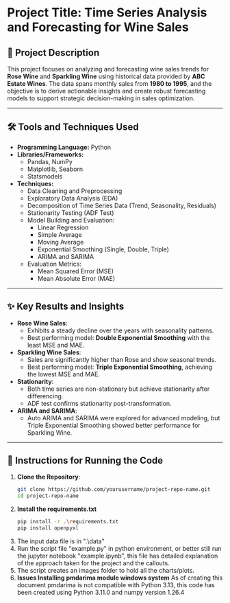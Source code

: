 # Project Title: Time Series Analysis and Forecasting for Wine Sales

## 📄 Project Description
This project focuses on analyzing and forecasting wine sales trends for **Rose Wine** and **Sparkling Wine** using historical data provided by **ABC Estate Wines**. The data spans monthly sales from **1980 to 1995**, and the objective is to derive actionable insights and create robust forecasting models to support strategic decision-making in sales optimization.

---

## 🛠️ Tools and Techniques Used
- **Programming Language:** Python
- **Libraries/Frameworks:**
  - Pandas, NumPy
  - Matplotlib, Seaborn
  - Statsmodels
- **Techniques:**
  - Data Cleaning and Preprocessing
  - Exploratory Data Analysis (EDA)
  - Decomposition of Time Series Data (Trend, Seasonality, Residuals)
  - Stationarity Testing (ADF Test)
  - Model Building and Evaluation:
    - Linear Regression
    - Simple Average
    - Moving Average
    - Exponential Smoothing (Single, Double, Triple)
    - ARIMA and SARIMA
  - Evaluation Metrics:
    - Mean Squared Error (MSE)
    - Mean Absolute Error (MAE)

---

## ✨ Key Results and Insights
- **Rose Wine Sales**:
  - Exhibits a steady decline over the years with seasonality patterns.
  - Best performing model: **Double Exponential Smoothing** with the least MSE and MAE.
- **Sparkling Wine Sales**:
  - Sales are significantly higher than Rose and show seasonal trends.
  - Best performing model: **Triple Exponential Smoothing**, achieving the lowest MSE and MAE.
- **Stationarity**:
  - Both time series are non-stationary but achieve stationarity after differencing.
  - ADF test confirms stationarity post-transformation.
- **ARIMA and SARIMA**:
  - Auto ARIMA and SARIMA were explored for advanced modeling, but Triple Exponential Smoothing showed better performance for Sparkling Wine.

---

## 🚀 Instructions for Running the Code
1. **Clone the Repository**:
   ```bash
   git clone https://github.com/yourusername/project-repo-name.git
   cd project-repo-name
2. **Install the requirements.txt**
   ```bash
   pip install -r .\requirements.txt
   pip install openpyxl
3. The input data file is in ".\data"
4. Run the script file "example.py" in python environment, or better still run the jupyter notebook "example.ipynb", this file has detailed explanation of the approach taken for the project and the callouts.
5. The script creates an images folder to hold all the charts/plots.
6. **Issues Installing pmdarima module windows system**
As of creating this document pmdarima is not compatible with Python 3.13, this code has been created using Python 3.11.0 and numpy version 1.26.4
   
